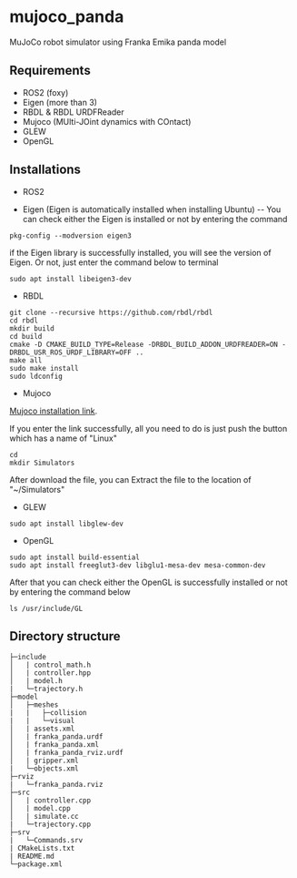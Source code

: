 # mujoco_panda
MuJoCo robot simulator using Franka Emika panda model

## Requirements
- ROS2 (foxy)
- Eigen (more than 3)
- RBDL & RBDL URDFReader
- Mujoco (MUlti-JOint dynamics with COntact)
- GLEW
- OpenGL

## Installations
- ROS2

- Eigen (Eigen is automatically installed when installing Ubuntu)
-- You can check either the Eigen is installed or not by entering the command
```
pkg-config --modversion eigen3
```

if the Eigen library is successfully installed, you will see the version of Eigen. Or not, just enter the command below to terminal
```
sudo apt install libeigen3-dev
```
- RBDL
```
git clone --recursive https://github.com/rbdl/rbdl
cd rbdl
mkdir build
cd build
cmake -D CMAKE_BUILD_TYPE=Release -DRBDL_BUILD_ADDON_URDFREADER=ON -DRBDL_USR_ROS_URDF_LIBRARY=OFF ..
make all
sudo make install
sudo ldconfig
```

- Mujoco

[Mujoco installation link](https://mujoco.org/download).

If you enter the link successfully, all you need to do is just push the button which has a name of "Linux"
```
cd
mkdir Simulators
```
After download the file, you can Extract the file to the location of "~/Simulators"

- GLEW
```
sudo apt install libglew-dev
```

- OpenGL
```
sudo apt install build-essential
sudo apt install freeglut3-dev libglu1-mesa-dev mesa-common-dev
```
After that you can check either the OpenGL is successfully installed or not by entering the command below
```
ls /usr/include/GL
```

## Directory structure
```
├─include
│   | control_math.h
│   | controller.hpp
│   | model.h
|   └─trajectory.h
├─model
│   ├─meshes
|   |   ├─collision
|   |   └─visual
│   | assets.xml
│   | franka_panda.urdf
│   | franka_panda.xml
│   | franka_panda_rviz.urdf
│   | gripper.xml
|   └─objects.xml
├─rviz
|   └─franka_panda.rviz
├─src
│   | controller.cpp
│   | model.cpp
│   | simulate.cc
|   └─trajectory.cpp
├─srv
|   └─Commands.srv
| CMakeLists.txt
| README.md
└─package.xml
```
